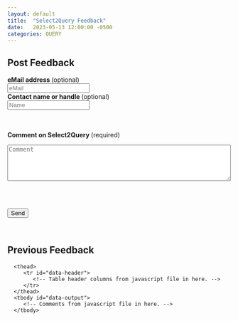 ```yaml
---
layout: default
title:  "Select2Query Feedback"
date:   2023-05-13 12:00:00 -0500
categories: QUERY
---
```




## Post Feedback


<form 
  id="select2queryfeedback-form"
  method="POST" 
  action="https://script.google.com/macros/s/AKfycbwsoqs0cFeBCpiMsX5Eo8syGQJNIEOj-fq7hy7N5-XzCpLMNrDYUlYAku7OMKojNxfi/exec"  
>
  <label for="eMail"><b>eMail address </b>(optional)</label><br>
  <input name="eMail" type="email" placeholder="eMail" >

  <br>
  <label for="Name"><b>Contact name or handle </b>(optional)</label><br>
  <input name="Name" type="text" placeholder="Name" >

  <br><br>
  <label for="Comment"><b>Comment on Select2Query </b>(required)</label>
  <textarea id="Comment" name="Comment" rows="5" cols="60" placeholder="Comment" required></textarea>
  <br><br>

  <input type="hidden" name="Project" value="Select2Query" />

  <button type="submit">Send</button>

   <script src="{{ '/assets/js/Web2QueryFeedback.js' | relative_url }}"></script>
</form>

<br>


## Previous Feedback


<table>

      <thead>
         <tr id="data-header">
            <!-- Table header columns from javascript file in here. -->
         </tr>
      </thead>
      <tbody id="data-output">
         <!-- Comments from javascript file in here. -->
      </tbody>
 
</table>



